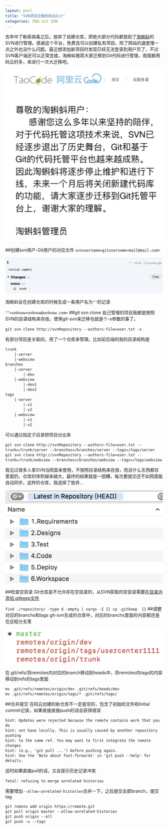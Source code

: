 ```yaml
---
layout: post
title: "SVN项目迁移到码云Git"
categories: 代码 Git SVN
---
```

去年中了勒索病毒之后，放弃了自建仓库，把绝大部分代码都放到了[淘蝌蚪](http://code.taobao.org)的SVN进行管理。感谢这个平台，免费且可以创建私有项目，除了网站的速度慢一点之外也没什么问题。最近想添加新项目时发现已经无法登录到用户页了，不过SVN客户端还可以正常连接，淘蝌蚪推荐大家迁移到Git代码进行管理，周围都用码云的多，来进行一次大迁移吧。

![taocode-bye](https://raw.githubusercontent.com/liulunet/liulunet.github.io/fb20b3d2027d4db0bfc7723144b207ffda66330e/image/svn2git/taocode-bye.JPG)

##创建svn用户-Git用户的对应文件
`svnusername=gitusername<mail@mail.com>`

![taocode-svn-init](https://raw.githubusercontent.com/liulunet/liulunet.github.io/fb20b3d2027d4db0bfc7723144b207ffda66330e/image/svn2git/taocode-svn-init.png)

淘蝌蚪会在创建仓库的时候生成一条用户名为`""`的记录

`""=unknow<unknow@unknow.com>`
##git svn clone
自己管理的项目我都是按照SVN的目录结构来存放，使用git-svn来迁移也就是个-s参数的事了。

`git svn clone http://svnRepository --authors-file=user.txt -s `

有部分项目是关联的，用了一个仓库来管理。比如前后端的我的目录结构是

```
trunk
	|-server
	|-webview
branches
	|-server
		|-dev
	|-webview
		|-dev1
		|-dev2
tags
	|-server
		|-v1
		|-v2
	|-webview
		|-v1
		|-v2
```
可以通过指定子目录把项目分出来

```
git svn clone http://svnRepository --authors-file=user.txt --trunk=/trunk/server --branches=/branches/server --tags=/tags/server
git svn clone http://svnRepository --authors-file=user.txt --trunk=/trunk/webview --branches=/branches/webview --tags=/tags/webview
```

我见过很多人拿SVN当网盘来使用，不按照目录结构来存放，而且什么东西都往里面扔，仓库的体积越来越大，最终的结果就是一团糟，每次要提交还不如网盘能自动同步。这样的仓库，我选择了放弃…

![svn-disk](https://raw.githubusercontent.com/liulunet/liulunet.github.io/fb20b3d2027d4db0bfc7723144b207ffda66330e/image/svn2git/svn-disk.png)

##检查空目录
Git仓库是不允许存在空目录的，从SVN获取的空目录需要[在目录内添加.gitkeep文件](http://blog.163.com/tango_zhu/blog/static/223471015201442691521954/)

`find ./repository/ -type d -empty | xargs -I {} cp .gitkeep  {}`
##调整对应的branchs和tags
git-svn生成的仓库中，对应的branchs里面的内容都还是在远程分支里

![remotes-branch](https://raw.githubusercontent.com/liulunet/liulunet.github.io/fb20b3d2027d4db0bfc7723144b207ffda66330e/image/svn2git/remotes-branch.png)


在.git/refs/将remotes内对应的branch移动到heads中，将remotes内tags的内容移动到refs的tags里面

```
mv .git/refs/remotes/origin/dev .git/refs/heads/dev
mv .git/refs/remotes/origin/tags/* .git/refs/tags/
```


##合并提交
在码云创建的新仓库不一定是空的，包含了初始的文件和Initial commit记录，如果直接直接push的话会获得错误

```
hint: Updates were rejected because the remote contains work that you do
hint: not have locally. This is usually caused by another repository pushing
hint: to the same ref. You may want to first integrate the remote changes
hint: (e.g., 'git pull ...') before pushing again.
hint: See the 'Note about fast-forwards' in 'git push --help' for details.
```
这时如果直接pull的话，又会提示历史记录冲突

`fatal: refusing to merge unrelated histories`

需要增加`--allow-unrelated-histories`合并一下，之后提交全部branch，提交tag

```
git remote add origin https://remote.git
git pull origin master --allow-unrelated-histories
git push origin --all
git push -u --tags
```




